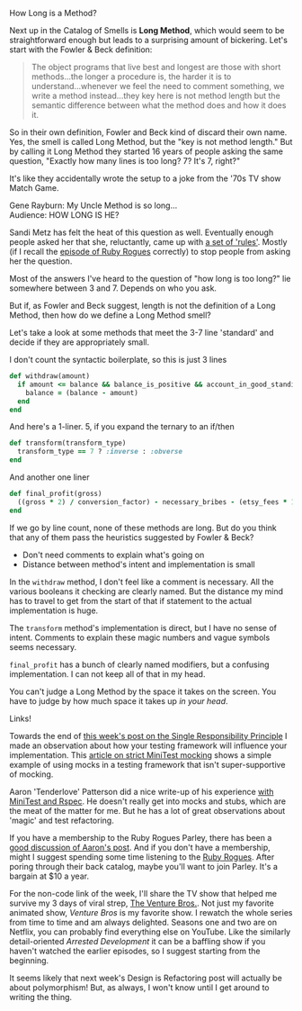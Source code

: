 How Long is a Method?

Next up in the Catalog of Smells is **Long Method**, which would seem to be straightforward enough but leads to a surprising amount of bickering. Let's start with the Fowler & Beck definition:

> The object programs that live best and longest are those with short methods...the longer a procedure is, the harder it is to understand...whenever we feel the need to comment something, we write a method instead...they key here is not method length but the semantic difference between what the method does and how it does it.

So in their own definition, Fowler and Beck kind of discard their own name. Yes, the smell is called Long Method, but the "key is not method length." But by calling it Long Method they started 16 years of people asking the same question, "Exactly how many lines is too long? 7? It's 7, right?"

It's like they accidentally wrote the setup to a joke from the '70s TV show Match Game.

Gene Rayburn: My Uncle Method is so long&hellip;<br />
Audience: HOW LONG IS HE?

Sandi Metz has felt the heat of this question as well. Eventually enough people asked her that she, reluctantly, came up with [a set of 'rules'](http://robots.thoughtbot.com/sandi-metz-rules-for-developers). Mostly (if I recall the [episode of Ruby Rogues](http://devchat.tv/ruby-rogues/087-rr-book-clubpractical-object-oriented-design-in-ruby-with-sandi-metz) correctly) to stop people from asking her the question.

Most of the answers I've heard to the question of "how long is too long?" lie somewhere between 3 and 7. Depends on who you ask.

But if, as Fowler and Beck suggest, length is not the definition of a Long Method, then how do we define a Long Method smell?

Let's take a look at some methods that meet the 3-7 line 'standard' and decide if they are appropriately small.

I don't count the syntactic boilerplate, so this is just 3 lines
```ruby
def withdraw(amount)
  if amount <= balance && balance_is_positive && account_in_good_standing && cash_on_hand && (amount < daily_withdrawl_limit || daily_withdrawl_limit_overridden)
    balance = (balance - amount)
  end
end
```

And here's a 1-liner. 5, if you expand the ternary to an if/then
```ruby
def transform(transform_type)
  transform_type == 7 ? :inverse : :obverse
end
```

And another one liner
```ruby
def final_profit(gross)
  ((gross * 2) / conversion_factor) - necessary_bribes - (etsy_fees * 1.3) + (incoming_bribes - (gross * skim))
end
```

If we go by line count, none of these methods are long. But do you think that any of them pass the heuristics suggested by Fowler & Beck?

- Don't need comments to explain what's going on
- Distance between method's intent and implementation is small

In the `withdraw` method, I don't feel like a comment is necessary. All the various booleans it checking are clearly named. But the distance my mind has to travel to get from the start of that if statement to the actual implementation is huge.

The `transform` method's implementation is direct, but I have no sense of intent. Comments to explain these magic numbers and vague symbols seems necessary.

`final_profit` has a bunch of clearly named modifiers, but a confusing implementation. I can not keep all of that in my head.

You can't judge a Long Method by the space it takes on the screen. You have to judge by how much space it takes up _in your head_.

Links!

Towards the end of [this week's post on the Single Responsibility Principle](http://designisrefactoring.com/2015/02/01/robot-you-have-one-job/) I made an observation about how your testing framework will influence your implementation. This [article on strict MiniTest mocking](http://www.jefferydurand.com/ruby/rails/testing/minitest/poro/mock_stub/2014/11/22/poro-mock-stub.html) shows a simple example of using mocks in a testing framework that isn't super-supportive of mocking.

Aaron 'Tenderlove' Patterson did a nice write-up of his experience [with MiniTest and Rspec](http://tenderlovemaking.com/2015/01/23/my-experience-with-minitest-and-rspec.html). He doesn't really get into mocks and stubs, which are the meat of the matter for me. But he has a lot of great observations about 'magic' and test refactoring.

If you have a membership to the Ruby Rogues Parley, there has been a [good discussion of Aaron's post](http://parley.rubyrogues.com/t/tenderloves-take-on-rspec-vs-minitest/3020). And if you don't have a membership, might I suggest spending some time listening to the [Ruby Rogues](http://devchat.tv/ruby-rogues/). After poring through their back catalog, maybe you'll want to join Parley. It's a bargain at $10 a year.

For the non-code link of the week, I'll share the TV show that helped me survive my 3 days of viral strep, [The Venture Bros.](http://www.adultswim.com/videos/the-venture-bros). Not just my favorite animated show, _Venture Bros_ is my favorite show. I rewatch the whole series from time to time and am always delighted. Seasons one and two are on Netflix, you can probably find everything else on YouTube. Like the similarly detail-oriented _Arrested Development_ it can be a baffling show if you haven't watched the earlier episodes, so I suggest starting from the beginning.

It seems likely that next week's Design is Refactoring post will actually be about polymorphism! But, as always, I won't know until I get around to writing the thing.

